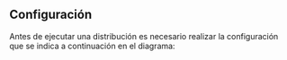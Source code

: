 ## Configuración 

Antes de ejecutar una distribución es necesario realizar la configuración que se indica a continuación en el diagrama:
